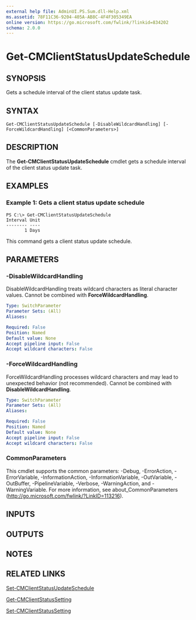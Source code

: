 ```yaml
---
external help file: AdminUI.PS.Sum.dll-Help.xml
ms.assetid: 78F11C36-9204-405A-AB8C-4F4F305349EA
online version: https://go.microsoft.com/fwlink/?linkid=834202
schema: 2.0.0
---
```


# Get-CMClientStatusUpdateSchedule

## SYNOPSIS
Gets a schedule interval of the client status update task.

## SYNTAX

```
Get-CMClientStatusUpdateSchedule [-DisableWildcardHandling] [-ForceWildcardHandling] [<CommonParameters>]
```

## DESCRIPTION
The **Get-CMClientStatusUpdateSchedule** cmdlet gets a schedule interval of the client status update task.

## EXAMPLES

### Example 1: Gets a client status update schedule
```
PS C:\> Get-CMClientStatusUpdateSchedule
Interval Unit 
-------- ----
       1 Days
```

This command gets a client status update schedule.

## PARAMETERS

### -DisableWildcardHandling
DisableWildcardHandling treats wildcard characters as literal character values. Cannot be combined with **ForceWildcardHandling**.

```yaml
Type: SwitchParameter
Parameter Sets: (All)
Aliases: 

Required: False
Position: Named
Default value: None
Accept pipeline input: False
Accept wildcard characters: False
```

### -ForceWildcardHandling
ForceWildcardHandling processes wildcard characters and may lead to unexpected behavior (not recommended). Cannot be combined with **DisableWildcardHandling**.

```yaml
Type: SwitchParameter
Parameter Sets: (All)
Aliases: 

Required: False
Position: Named
Default value: None
Accept pipeline input: False
Accept wildcard characters: False
```

### CommonParameters
This cmdlet supports the common parameters: -Debug, -ErrorAction, -ErrorVariable, -InformationAction, -InformationVariable, -OutVariable, -OutBuffer, -PipelineVariable, -Verbose, -WarningAction, and -WarningVariable. For more information, see about_CommonParameters (http://go.microsoft.com/fwlink/?LinkID=113216).

## INPUTS

## OUTPUTS

## NOTES

## RELATED LINKS

[Set-CMClientStatusUpdateSchedule](Set-CMClientStatusUpdateSchedule.md)

[Get-CMClientStatusSetting](Get-CMClientStatusSetting.md)

[Set-CMClientStatusSetting](Set-CMClientStatusSetting.md)


